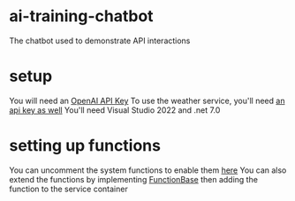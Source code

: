 # ai-training-chatbot
The chatbot used to demonstrate API interactions

# setup
You will need an [OpenAI API Key](https://platform.openai.com/api-keys)
To use the weather service, you'll need [an api key as well](https://openweathermap.org/appid)
You'll need Visual Studio 2022 and .net 7.0

# setting up functions
You can uncomment the system functions to enable them [here](src/AI-Training-API/App.xaml.cs#L61)
You can also extend the functions by implementing [FunctionBase](src/OpenAIAPI_Rystem/Functions/FunctionBase.cs) then adding the function to the service container
